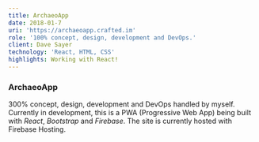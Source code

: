 ```yaml
---
title: ArchaeoApp
date: 2018-01-7
uri: 'https://archaeoapp.crafted.im'
role: '100% concept, design, development and DevOps.'
client: Dave Sayer
technology: 'React, HTML, CSS'
highlights: Working with React!
---
```

### ArchaeoApp

300% concept, design, development and DevOps handled by myself. Currently in development, this is a PWA (Progressive Web App) being built with _React_, _Bootstrap_ and _Firebase_. The site is currently hosted with Firebase Hosting.
